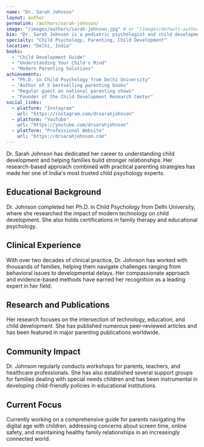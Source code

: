 ```yaml
---
name: "Dr. Sarah Johnson"
layout: author
permalink: /authors/sarah-johnson/
image: "/images/authors/sarah-johnson.jpg" # or "/images/default-author.jpg" if missing
bio: "Dr. Sarah Johnson is a pediatric psychologist and child development expert with over 20 years of clinical experience. She specializes in helping parents navigate the challenges of raising children in the modern world."
specialty: "Child Psychology, Parenting, Child Development"
location: "Delhi, India"
books:
  - "Child Development Guide"
  - "Understanding Your Child's Mind"
  - "Modern Parenting Solutions"
achievements:
  - "Ph.D. in Child Psychology from Delhi University"
  - "Author of 5 bestselling parenting books"
  - "Regular guest on national parenting shows"
  - "Founder of the Child Development Research Center"
social_links:
  - platform: "Instagram"
    url: "https://instagram.com/drsarahjohnson"
  - platform: "YouTube"
    url: "https://youtube.com/drsarahjohnson"
  - platform: "Professional Website"
    url: "https://drsarahjohnson.com"
---
```


Dr. Sarah Johnson has dedicated her career to understanding child development and helping families build stronger relationships. Her research-based approach combined with practical parenting strategies has made her one of India's most trusted child psychology experts.

## Educational Background

Dr. Johnson completed her Ph.D. in Child Psychology from Delhi University, where she researched the impact of modern technology on child development. She also holds certifications in family therapy and educational psychology.

## Clinical Experience

With over two decades of clinical practice, Dr. Johnson has worked with thousands of families, helping them navigate challenges ranging from behavioral issues to developmental delays. Her compassionate approach and evidence-based methods have earned her recognition as a leading expert in her field.

## Research and Publications

Her research focuses on the intersection of technology, education, and child development. She has published numerous peer-reviewed articles and has been featured in major parenting publications worldwide.

## Community Impact

Dr. Johnson regularly conducts workshops for parents, teachers, and healthcare professionals. She has also established several support groups for families dealing with special needs children and has been instrumental in developing child-friendly policies in educational institutions.

## Current Focus

Currently working on a comprehensive guide for parents navigating the digital age with children, addressing concerns about screen time, online safety, and maintaining healthy family relationships in an increasingly connected world.